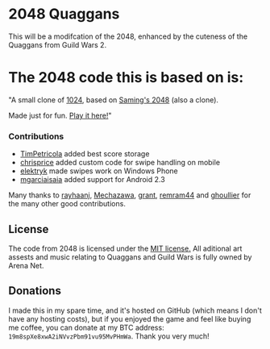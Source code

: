 # 2048 Quaggans
This will be a modifcation of the 2048, enhanced by the cuteness of the Quaggans from Guild Wars 2.




# The 2048 code this is based on is:

"A small clone of [1024](https://play.google.com/store/apps/details?id=com.veewo.a1024), based on [Saming's 2048](http://saming.fr/p/2048/) (also a clone).

Made just for fun. [Play it here!](http://gabrielecirulli.github.io/2048/)"

### Contributions

 - [TimPetricola](https://github.com/TimPetricola) added best score storage
 - [chrisprice](https://github.com/chrisprice) added custom code for swipe handling on mobile
 - [elektryk](https://github.com/elektryk) made swipes work on Windows Phone
 - [mgarciaisaia](https://github.com/mgarciaisaia) added support for Android 2.3

Many thanks to [rayhaanj](https://github.com/rayhaanj), [Mechazawa](https://github.com/Mechazawa), [grant](https://github.com/grant), [remram44](https://github.com/remram44) and [ghoullier](https://github.com/ghoullier) for the many other good contributions.


## License
The code from 2048 is licensed under the [MIT license.](https://github.com/gabrielecirulli/2048/blob/master/LICENSE.txt)
All aditional art assests and music relating to Quaggans and Guild Wars is fully owned by Arena Net.

## Donations
I made this in my spare time, and it's hosted on GitHub (which means I don't have any hosting costs), but if you enjoyed the game and feel like buying me coffee, you can donate at my BTC address: `19m8spXe8xwA2iNVvzPbm91vu95MvPHmWa`. Thank you very much!

